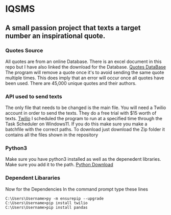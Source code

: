 # IQSMS
## A small passion project that texts a target number an inspirational quote.

### Quotes Source
All quotes are from an online Database. There is an excel document in this repo but I have also linked
the download for the Database.
[Quotes DataBase](https://sharpquotes.com/download-45500-famous-motivational-quotes-database-in-excel-and-pdf/)
The program will remove a quote once it's to avoid sending the same quote multiple times. This does imply that
an error will occur once all quotes have been used.
There are 45,000 unique quotes and their authors.

### API used to send texts
The only file that needs to be changed is the main file.
You will need a Twilio account in order to send the texts. They do a free trial with $15 worth of texts.
[Twilio](https://www.twilio.com/try-twilio?g=/console/twilio-org/sign-up&t=8dde217189bbda6d29cbac8981a52301b544b5acbeb7a9d9eeccedd4b7f365c9&channel=dotorg_website&utm_medium=cpc&utm_source=google&utm_campaign=GS-Brand-Twilioorg-NA)
I scheduled the program to run at a specified time through the Task Scheduler on Windows11. If you do this make sure you make a batchfile with the correct paths.
To download just download the Zip folder it contains all the files shown in the repository

### Python3
Make sure you have python3 installed as well as the depenedent libraries.
Make sure you add it to the path.
[Python Download](https://www.python.org/downloads/)

### Dependent Libararies
Now for the Dependencies
In the command prompt type these lines
```console
C:\Users\Username>py -m ensurepip --upgrade
C:\Users\Username>pip install twilio
C:\Users\Username>pip install pandas
```
